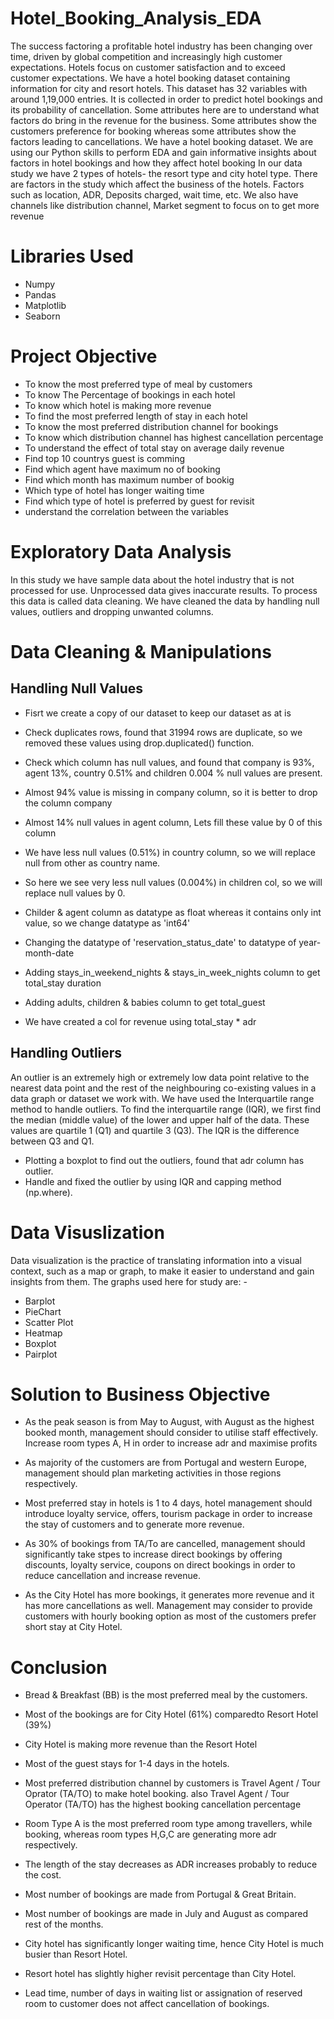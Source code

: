 # Hotel_Booking_Analysis_EDA
The success factoring a profitable hotel industry has been changing over time, driven by global competition and increasingly high customer expectations. Hotels focus on customer satisfaction and to exceed customer expectations. We have a hotel booking dataset containing information for city and resort hotels. This dataset has 32 variables with around 1,19,000 entries. It is collected in order to predict hotel bookings and its probability of cancellation. Some attributes here are to understand what factors do bring in the revenue for the business. Some attributes show the customers preference for booking whereas some attributes show the factors leading to cancellations. We have a hotel booking dataset. We are using our Python skills to perform EDA and gain informative insights about factors in hotel bookings and how they affect hotel booking In our data study we have 2 types of hotels- the resort type and city hotel type. There are factors in the study which affect the business of the hotels. Factors such as location, ADR, Deposits charged, wait time, etc. We also have channels like distribution channel, Market segment to focus on to get more revenue


# Libraries Used
* Numpy
* Pandas
* Matplotlib
* Seaborn

# Project Objective
* To know the most preferred type of meal by customers
* To know The Percentage of bookings in each hotel
* To know which hotel is making more revenue
* To find the most preferred length of stay in each hotel
* To know the most preferred distribution channel for bookings
* To know which distribution channel has highest cancellation percentage
* To understand the effect of total stay on average daily revenue
* Find top 10 countrys guest is comming
* Find which agent have maximum no of booking
* Find which month has maximum number of bookig
* Which type of hotel has longer waiting time
* Find which type of hotel is preferred by guest for revisit
* understand the correlation between the variables

# Exploratory Data Analysis
In this study we have sample data about the hotel industry that is not processed for use. Unprocessed data gives inaccurate results. To process this data is called data cleaning. We have cleaned the data by handling null values, outliers and dropping unwanted columns.

# Data Cleaning & Manipulations
## Handling Null Values

* Fisrt we create a copy of our dataset to keep our dataset as at is

* Check duplicates rows, found that 31994 rows are duplicate, so we removed these values using drop.duplicated() function.

* Check which column has null values, and found that company is 93%, agent 13%, country 0.51% and children 0.004 % null values are present.

* Almost 94% value is missing in company column, so it is better to drop the column company

* Almost 14% null values in agent column, Lets fill these value by 0 of this column

* We have less null values (0.51%) in country column, so we will replace null from other as country name.

* So here we see very less null values (0.004%) in children col, so we will replace null values by 0.

* Childer & agent column as datatype as float whereas it contains only int value, so we change datatype as 'int64'

* Changing the datatype of 'reservation_status_date' to datatype of year-month-date

* Adding stays_in_weekend_nights & stays_in_week_nights column to get total_stay duration

* Adding adults, children & babies column to get total_guest

* We have created a col for revenue using total_stay * adr

## Handling Outliers
An outlier is an extremely high or extremely low data point relative to the nearest data point and the rest of the neighbouring co-existing values in a data graph or dataset we work with. We have used the Interquartile range method to handle outliers. To find the interquartile range (IQR), ​we first find the median (middle value) of the lower and upper half of the data. These values are quartile 1 (Q1) and quartile 3 (Q3). The IQR is the difference between Q3 and Q1.
* Plotting a boxplot to find out the outliers, found that adr column has outlier.
* Handle and fixed the outlier by using IQR and capping method (np.where).

# Data Visuslization
Data visualization is the practice of translating information into a visual context, such as a map or graph, to make it easier to understand and gain insights from them. The graphs used here for study are: -
* Barplot
* PieChart
* Scatter Plot
* Heatmap
* Boxplot
* Pairplot

# Solution to Business Objective
* As the peak season is from May to August, with August as the highest booked month, management should consider to utilise staff effectively. Increase room types A, H in order to increase adr and maximise profits

* As majority of the customers are from Portugal and western Europe, management should plan marketing activities in those regions respectively.

* Most preferred stay in hotels is 1 to 4 days, hotel management should introduce loyalty service, offers, tourism package in order to increase the stay of customers and to generate more revenue.

* As 30% of bookings from TA/To are cancelled, management should significantly take stpes to increase direct bookings by offering discounts, loyalty service, coupons on direct bookings in order to reduce cancellation and increase revenue.

* As the City Hotel has more bookings, it generates more revenue and it has more cancellations as well. Management may consider to provide customers with hourly booking option as most of the customers prefer short stay at City Hotel.

# Conclusion
* Bread & Breakfast (BB) is the most preferred meal by the customers.

* Most of the bookings are for City Hotel (61%) comparedto Resort Hotel (39%)

* City Hotel is making more revenue than the Resort Hotel

* Most of the guest stays for 1-4 days in the hotels.

* Most preferred distribution channel by customers is Travel Agent / Tour Oprator (TA/TO) to make hotel booking. also Travel Agent / Tour Operator (TA/TO) has the highest booking cancellation percentage

* Room Type A is the most preferred room type among travellers, while booking, whereas room types H,G,C are generating more adr respectively.

* The length of the stay decreases as ADR increases probably to reduce the cost.

* Most number of bookings are made from Portugal & Great Britain.

* Most number of bookings are made in July and August as compared rest of the months.

* City hotel has significantly longer waiting time, hence City Hotel is much busier than Resort Hotel.

* Resort hotel has slightly higher revisit percentage than City Hotel.

* Lead time, number of days in waiting list or assignation of reserved room to customer does not affect cancellation of bookings.
